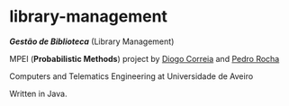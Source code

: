# library-management
***Gestão de Biblioteca*** (Library Management)

MPEI (**Probabilistic Methods**) project by [Diogo Correia](https://github.com/digas99) and [Pedro Rocha]()

Computers and Telematics Engineering at Universidade de Aveiro

Written in Java.
